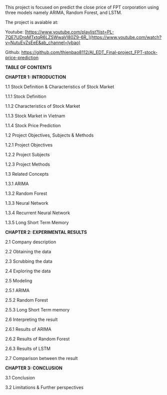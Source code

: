 This project is focused on predict the close price of FPT corporation using three models namely ARIMA, Random Forest, and LSTM. 

The project is avaiable at:

Youtube: [https://www.youtube.com/playlist?list=PL-7QE7UDrpMTxtqR6LZSWwaVI80Z9-6R_](https://www.youtube.com/watch?v=NutuEvZsEeE&ab_channel=lybao)

Github: https://github.com/thienbao8112/AI_EDT_Final-project_FPT-stock-price-prediction

**TABLE OF CONTENTS**

**CHAPTER 1: INTRODUCTION**

1.1 Stock Definition & Characteristics of Stock Market

  1.1.1 Stock Definition
  
  1.1.2 Characteristics of Stock Market
  
  1.1.3 Stock Market in Vietnam
  
  1.1.4 Stock Price Prediction
  
1.2 Project Objectives, Subjects & Methods

  1.2.1 Project Objectives
  
  1.2.2 Project Subjects
  
  1.2.3 Project Methods
  
1.3 Related Concepts

  1.3.1 ARIMA
  
  1.3.2 Random Forest 
  
  1.3.3 Neural Network
  
  1.3.4 Recurrent Neural Network
  
  1.3.5 Long Short Term Memory
  
  
**CHAPTER 2: EXPERIMENTAL RESULTS**

2.1 Company description

2.2 Obtaining the data

2.3 Scrubbing the data

2.4 Exploring the data

2.5 Modeling

  2.5.1 ARIMA
  
  2.5.2 Random Forest
  
  2.5.3 Long Short Term memory
  
2.6 Interpreting the result

  2.6.1 Results of ARIMA
  
  2.6.2 Results of Random Forest
  
  2.6.3 Results of LSTM
  
2.7 Comparison between the result 


**CHAPTER 3: CONCLUSION**

3.1 Conclusion

3.2 Limitations & Further perspectives
